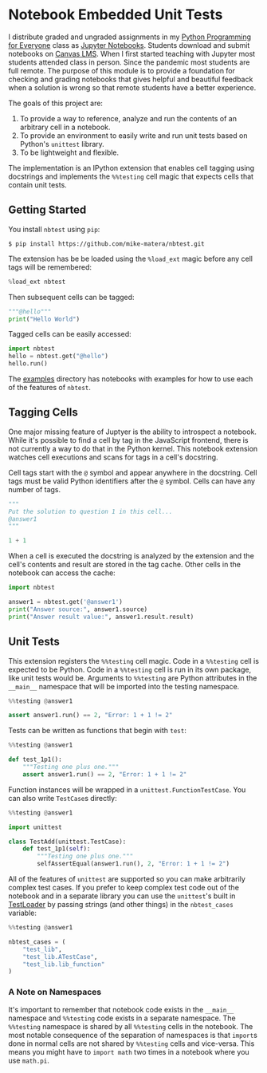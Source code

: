 # Notebook Embedded Unit Tests 

I distribute graded and ungraded assignments in my [Python Programming for Everyone](https://github.com/mike-matera/python-for-everyone) class as [Jupyter Notebooks](https://jupyter.org/). Students download and submit notebooks on [Canvas LMS](https://www.instructure.com/canvas). When I first started teaching with Jupyter most students attended class in person. Since the pandemic most students are full remote. The purpose of this module is to provide a foundation for checking and grading notebooks that gives helpful and beautiful feedback when a solution is wrong so that remote students have a better experience. 

The goals of this project are: 

1. To provide a way to reference, analyze and run the contents of an arbitrary cell in a notebook.
1. To provide an environment to easily write and run unit tests based on Python's `unittest` library.
1. To be lightweight and flexible.

The implementation is an IPython extension that enables cell tagging using docstrings and implements the `%%testing` cell magic that expects cells that contain unit tests. 

## Getting Started 

You install `nbtest` using `pip`:

```console 
$ pip install https://github.com/mike-matera/nbtest.git
```

The extension has be be loaded using the `%load_ext` magic before any cell tags will be remembered: 

```python 
%load_ext nbtest
```

Then subsequent cells can be tagged:

```python
"""@hello"""
print("Hello World")
```

Tagged cells can be easily accessed:


```python 
import nbtest
hello = nbtest.get("@hello")
hello.run()
```

The [examples](examples) directory has notebooks with examples for how to use each of the features of `nbtest`. 

## Tagging Cells 

One major missing feature of Juptyer is the ability to introspect a notebook. While it's possible to find a cell by tag in the JavaScript frontend, there is not currently a way to do that in the Python kernel. This notebook extension watches cell executions and scans for tags in a cell's docstring. 

Cell tags start with the `@` symbol and appear anywhere in the docstring. Cell tags must be valid Python identifiers after the `@` symbol. Cells can have any number of tags.

```python 
"""
Put the solution to question 1 in this cell...
@answer1
"""

1 + 1
```

When a cell is executed the docstring is analyzed by the extension and the cell's contents and result are stored in the tag cache. Other cells in the notebook can access the cache: 

```python 
import nbtest

answer1 = nbtest.get('@answer1')
print("Answer source:", answer1.source)
print("Answer result value:", answer1.result.result)
```

## Unit Tests 

This extension registers the `%%testing` cell magic. Code in a `%%testing` cell is expected to be Python. Code in a `%%testing` cell is run in its own package, like unit tests would be. Arguments to `%%testing` are Python attributes in the `__main__` namespace that will be imported into the testing namespace.  

```python
%%testing @answer1

assert answer1.run() == 2, "Error: 1 + 1 != 2"
```

Tests can be written as functions that begin with `test`:

```python
%%testing @answer1

def test_1p1(): 
    """Testing one plus one."""
    assert answer1.run() == 2, "Error: 1 + 1 != 2"
```

Function instances will be wrapped in a `unittest.FunctionTestCase`. You can also write `TestCase`s directly:

```python
%%testing @answer1 

import unittest

class TestAdd(unittest.TestCase):
    def test_1p1(self): 
        """Testing one plus one."""
        selfAssertEqual(answer1.run(), 2, "Error: 1 + 1 != 2")
```

All of the features of `unittest` are supported so you can make arbitrarily complex test cases. If you prefer to keep complex test code out of the notebook and in a separate library you can use the `unittest`'s built in [TestLoader](https://docs.python.org/3/library/unittest.html#loading-and-running-tests)  by passing strings (and other things) in the `nbtest_cases` variable:

```python
%%testing @answer1 

nbtest_cases = (
    "test_lib",
    "test_lib.ATestCase",
    "test_lib.lib_function"
)
```

### A Note on Namespaces
 
It's important to remember that notebook code exists in the `__main__` namespace and `%%testing` code exists in a separate namespace. The `%%testing` namespace is shared by all `%%testing` cells in the notebook. The most notable consequence of the separation of namespaces is that `import`s done in normal cells are not shared by `%%testing` cells and vice-versa. This means you might have to `import math` two times in a notebook where you use `math.pi`. 
